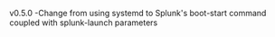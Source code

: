 v0.5.0
  -Change from using systemd to Splunk's boot-start command coupled with splunk-launch parameters

